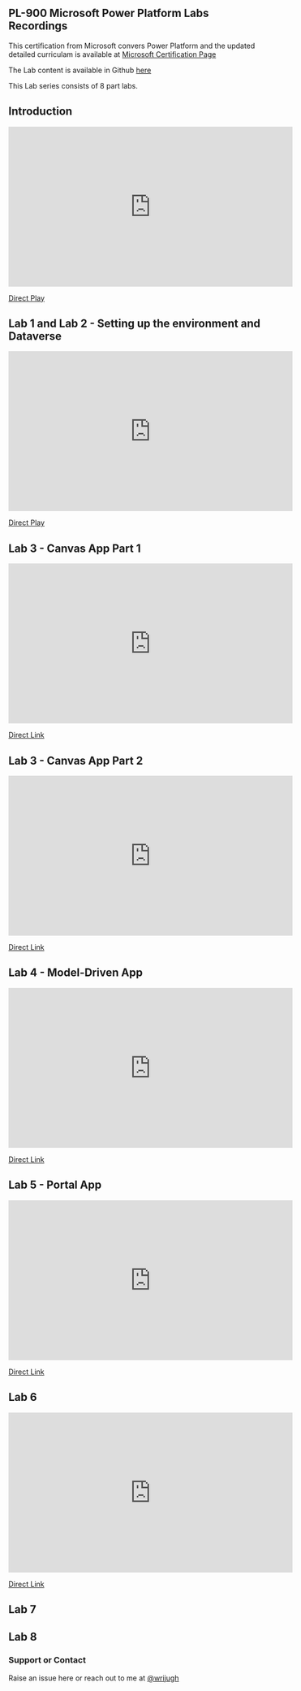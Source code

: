 ## PL-900 Microsoft Power Platform Labs Recordings

This certification from Microsoft convers Power Platform and the updated detailed curriculam is available at [Microsoft Certification Page](https://docs.microsoft.com/en-us/learn/certifications/exams/pl-900)

The Lab content is available in Github [here](https://github.com/MicrosoftLearning/PL-900-Microsoft-Power-Platform-Fundamentals)

This Lab series consists of 8 part labs. 

## Introduction

<iframe width="560" height="315" src="https://www.youtube.com/embed/lmEoq1UlWp8" frameborder="0" allow="accelerometer; autoplay; clipboard-write; encrypted-media; gyroscope; picture-in-picture" allowfullscreen></iframe>

[Direct Play](https://www.youtube.com/watch?v=lmEoq1UlWp8)

## Lab 1 and Lab 2 - Setting up the environment and Dataverse

<iframe width="560" height="315" src="https://www.youtube.com/embed/EOS7Q1bQ4mU" frameborder="0" allow="accelerometer; autoplay; clipboard-write; encrypted-media; gyroscope; picture-in-picture" allowfullscreen></iframe>

[Direct Play](https://www.youtube.com/watch?v=EOS7Q1bQ4mU)

## Lab 3 - Canvas App Part 1

<iframe width="560" height="315" src="https://www.youtube.com/embed/O34FMQ68sDc" frameborder="0" allow="accelerometer; autoplay; clipboard-write; encrypted-media; gyroscope; picture-in-picture" allowfullscreen></iframe>

[Direct Link](https://www.youtube.com/watch?v=O34FMQ68sDc)

## Lab 3 - Canvas App Part 2

<iframe width="560" height="315" src="https://www.youtube.com/embed/SW8g_cnyHVg" frameborder="0" allow="accelerometer; autoplay; clipboard-write; encrypted-media; gyroscope; picture-in-picture" allowfullscreen></iframe>

[Direct Link](https://www.youtube.com/watch?v=SW8g_cnyHVg)

## Lab 4 - Model-Driven App

<iframe width="560" height="315" src="https://www.youtube.com/embed/y9bD0usTm1c" frameborder="0" allow="accelerometer; autoplay; clipboard-write; encrypted-media; gyroscope; picture-in-picture" allowfullscreen></iframe>

[Direct Link](https://www.youtube.com/watch?v=y9bD0usTm1c)

## Lab 5 - Portal App

<iframe width="560" height="315" src="https://www.youtube.com/embed/CEl-ktpYQJo" frameborder="0" allow="accelerometer; autoplay; clipboard-write; encrypted-media; gyroscope; picture-in-picture" allowfullscreen></iframe>

[Direct Link](https://www.youtube.com/watch?v=CEl-ktpYQJo)

## Lab 6 

<iframe width="560" height="315" src="https://www.youtube.com/embed/bVeGL2wggeg" frameborder="0" allow="accelerometer; autoplay; clipboard-write; encrypted-media; gyroscope; picture-in-picture" allowfullscreen></iframe>

[Direct Link](https://www.youtube.com/watch?v=bVeGL2wggeg)

## Lab 7 

## Lab 8


### Support or Contact

Raise an issue here or reach out to me at [@wrijugh](https://twitter.com/wrijugh)
